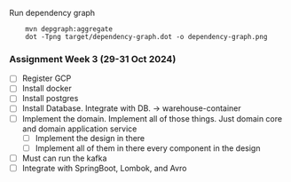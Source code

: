 Run dependency graph
```commandline
    mvn depgraph:aggregate  
    dot -Tpng target/dependency-graph.dot -o dependency-graph.png
```

### Assignment Week 3 (29-31 Oct 2024)
- [ ] Register GCP
- [ ] Install docker 
- [ ] Install postgres
- [ ] Install Database. Integrate with DB. -> warehouse-container
- [ ] Implement the domain. Implement all of those things. Just domain core and domain application service
    - [ ] Implement the design in there
    - [ ] Implement all of them in there every component in the design
- [ ] Must can run the kafka
- [ ] Integrate with SpringBoot, Lombok, and Avro